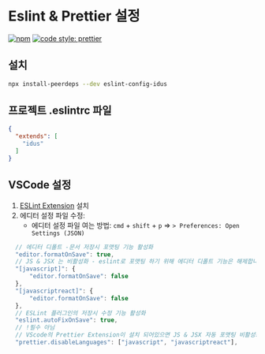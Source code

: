 # Eslint & Prettier 설정

[![npm](https://flat.badgen.net/npm/v/eslint-config-idus)](https://npmjs.com/package/eslint-config-idus)
[![code style: prettier](https://img.shields.io/badge/code_style-prettier-ff69b4.svg?style=flat-square)](https://github.com/prettier/prettier)

## 설치

``` bash
npx install-peerdeps --dev eslint-config-idus
```

## 프로젝트 .eslintrc 파일

``` json
{
  "extends": [
    "idus"
  ]
}
```

## VSCode 설정

1. [ESLint Extension](https://marketplace.visualstudio.com/items?itemName=dbaeumer.vscode-eslint) 설치
2. 에디터 설정 파일 수정: 
    - 에디터 설정 파일 여는 방법: `cmd` + `shift` + `p` => `> Preferences: Open Settings (JSON)` 

  ```js
    // 에디터 디폴트 -문서 저장시 포맷팅 기능 활성화
    "editor.formatOnSave": true,
    // JS & JSX 는 비활성화 - eslint로 포맷팅 하기 위해 에디터 디폴트 기능은 해제합니다.
    "[javascript]": {
        "editor.formatOnSave": false
    },
    "[javascriptreact]": {
        "editor.formatOnSave": false
    },
    // ESLint 플러그인의 저장시 수정 기능 활성화
    "eslint.autoFixOnSave": true,
    // !필수 아님
    // VScode의 Prettier Extension이 설치 되어있으면 JS & JSX 자동 포맷팅 비활성화 
    "prettier.disableLanguages": ["javascript", "javascriptreact"],
  ```
